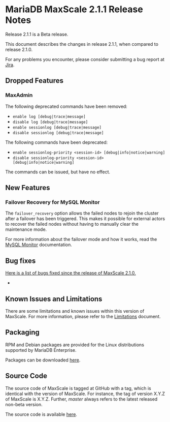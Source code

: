 # MariaDB MaxScale 2.1.1 Release Notes

Release 2.1.1 is a Beta release.

This document describes the changes in release 2.1.1, when compared to
release 2.1.0.

For any problems you encounter, please consider submitting a bug
report at [Jira](https://jira.mariadb.org).

## Dropped Features

### MaxAdmin

The following deprecated commands have been removed:

* `enable log [debug|trace|message]`
* `disable log [debug|trace|message]`
* `enable sessionlog [debug|trace|message]`
* `disable sessionlog [debug|trace|message]`

The following commands have been deprecated:

* `enable sessionlog-priority <session-id> [debug|info|notice|warning]`
* `disable sessionlog-priority <session-id> [debug|info|notice|warning]`

The commands can be issued, but have no effect.

## New Features

### Failover Recovery for MySQL Monitor

The `failover_recovery` option allows the failed nodes to rejoin the cluster
after a failover has been triggered. This makes it possible for external actors
to recover the failed nodes without having to manually clear the maintenance
mode.

For more information about the failover mode and how it works, read the
[MySQL Monitor](../Monitors/MySQL-Monitor.md) documentation.

## Bug fixes

[Here is a list of bugs fixed since the release of MaxScale 2.1.0.](https://jira.mariadb.org/issues/?jql=project%20%3D%20MXS%20AND%20issuetype%20%3D%20Bug%20AND%20resolution%20in%20(Fixed%2C%20Done)%20AND%20fixVersion%20%3D%202.1.1%20AND%20fixVersion%20NOT%20IN%20(2.1.0))

*

## Known Issues and Limitations

There are some limitations and known issues within this version of MaxScale.
For more information, please refer to the [Limitations](../About/Limitations.md) document.

## Packaging

RPM and Debian packages are provided for the Linux distributions supported
by MariaDB Enterprise.

Packages can be downloaded [here](https://mariadb.com/resources/downloads).

## Source Code

The source code of MaxScale is tagged at GitHub with a tag, which is identical
with the version of MaxScale. For instance, the tag of version X.Y.Z of MaxScale
is X.Y.Z. Further, *master* always refers to the latest released non-beta version.

The source code is available [here](https://github.com/mariadb-corporation/MaxScale).
